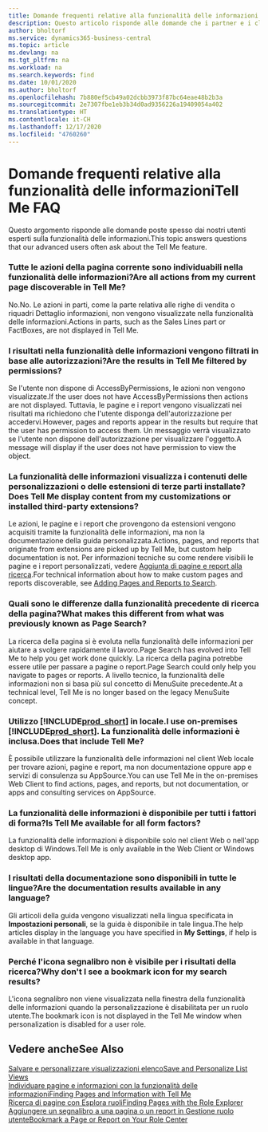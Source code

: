 ```yaml
---
title: Domande frequenti relative alla funzionalità delle informazioni | Documenti Microsoft
description: Questo articolo risponde alle domande che i partner e i clienti spesso chiedono sulla nuova funzionalità delle informazioni.
author: bholtorf
ms.service: dynamics365-business-central
ms.topic: article
ms.devlang: na
ms.tgt_pltfrm: na
ms.workload: na
ms.search.keywords: find
ms.date: 10/01/2020
ms.author: bholtorf
ms.openlocfilehash: 7b880ef5cb49a02dcbb3973f87bc64eae48b2b3a
ms.sourcegitcommit: 2e7307fbe1eb3b34d0ad9356226a19409054a402
ms.translationtype: HT
ms.contentlocale: it-CH
ms.lasthandoff: 12/17/2020
ms.locfileid: "4760260"
---
```

# <a name="tell-me-faq"></a><span data-ttu-id="26bf3-103">Domande frequenti relative alla funzionalità delle informazioni</span><span class="sxs-lookup"><span data-stu-id="26bf3-103">Tell Me FAQ</span></span>
<span data-ttu-id="26bf3-104">Questo argomento risponde alle domande poste spesso dai nostri utenti esperti sulla funzionalità delle informazioni.</span><span class="sxs-lookup"><span data-stu-id="26bf3-104">This topic answers questions that our advanced users often ask about the Tell Me feature.</span></span>

### <a name="are-all-actions-from-my-current-page-discoverable-in-tell-me"></a><span data-ttu-id="26bf3-105">Tutte le azioni della pagina corrente sono individuabili nella funzionalità delle informazioni?</span><span class="sxs-lookup"><span data-stu-id="26bf3-105">Are all actions from my current page discoverable in Tell Me?</span></span>
<span data-ttu-id="26bf3-106">No.</span><span class="sxs-lookup"><span data-stu-id="26bf3-106">No.</span></span> <span data-ttu-id="26bf3-107">Le azioni in parti, come la parte relativa alle righe di vendita o riquadri Dettaglio informazioni, non vengono visualizzate nella funzionalità delle informazioni.</span><span class="sxs-lookup"><span data-stu-id="26bf3-107">Actions in parts, such as the Sales Lines part or FactBoxes, are not displayed in Tell Me.</span></span>

### <a name="are-the-results-in-tell-me-filtered-by-permissions"></a><span data-ttu-id="26bf3-108">I risultati nella funzionalità delle informazioni vengono filtrati in base alle autorizzazioni?</span><span class="sxs-lookup"><span data-stu-id="26bf3-108">Are the results in Tell Me filtered by permissions?</span></span>
<span data-ttu-id="26bf3-109">Se l'utente non dispone di AccessByPermissions, le azioni non vengono visualizzate.</span><span class="sxs-lookup"><span data-stu-id="26bf3-109">If the user does not have AccessByPermissions then actions are not displayed.</span></span> <span data-ttu-id="26bf3-110">Tuttavia, le pagine e i report vengono visualizzati nei risultati ma richiedono che l'utente disponga dell'autorizzazione per accedervi.</span><span class="sxs-lookup"><span data-stu-id="26bf3-110">However, pages and reports appear in the results but require that the user has permission to access them.</span></span> <span data-ttu-id="26bf3-111">Un messaggio verrà visualizzato se l'utente non dispone dell'autorizzazione per visualizzare l'oggetto.</span><span class="sxs-lookup"><span data-stu-id="26bf3-111">A message will display if the user does not have permission to view the object.</span></span>

### <a name="does-tell-me-display-content-from-my-customizations-or-installed-third-party-extensions"></a><span data-ttu-id="26bf3-112">La funzionalità delle informazioni visualizza i contenuti delle personalizzazioni o delle estensioni di terze parti installate?</span><span class="sxs-lookup"><span data-stu-id="26bf3-112">Does Tell Me display content from my customizations or installed third-party extensions?</span></span>
<span data-ttu-id="26bf3-113">Le azioni, le pagine e i report che provengono da estensioni vengono acquisiti tramite la funzionalità delle informazioni, ma non la documentazione della guida personalizzata.</span><span class="sxs-lookup"><span data-stu-id="26bf3-113">Actions, pages, and reports that originate from extensions are picked up by Tell Me, but custom help documentation is not.</span></span> <span data-ttu-id="26bf3-114">Per informazioni tecniche su come rendere visibili le pagine e i report personalizzati, vedere [Aggiunta di pagine e report alla ricerca](/dynamics365/business-central/dev-itpro/developer/devenv-al-menusuite-functionality).</span><span class="sxs-lookup"><span data-stu-id="26bf3-114">For technical information about how to make custom pages and reports discoverable, see [Adding Pages and Reports to Search](/dynamics365/business-central/dev-itpro/developer/devenv-al-menusuite-functionality).</span></span>

### <a name="what-makes-this-different-from-what-was-previously-known-as-page-search"></a><span data-ttu-id="26bf3-115">Quali sono le differenze dalla funzionalità precedente di ricerca della pagina?</span><span class="sxs-lookup"><span data-stu-id="26bf3-115">What makes this different from what was previously known as Page Search?</span></span>
<span data-ttu-id="26bf3-116">La ricerca della pagina si è evoluta nella funzionalità delle informazioni per aiutare a svolgere rapidamente il lavoro.</span><span class="sxs-lookup"><span data-stu-id="26bf3-116">Page Search has evolved into Tell Me to help you get work done quickly.</span></span> <span data-ttu-id="26bf3-117">La ricerca della pagina potrebbe essere utile per passare a pagine o report.</span><span class="sxs-lookup"><span data-stu-id="26bf3-117">Page Search could only help you navigate to pages or reports.</span></span> <span data-ttu-id="26bf3-118">A livello tecnico, la funzionalità delle informazioni non si basa più sul concetto di MenuSuite precedente.</span><span class="sxs-lookup"><span data-stu-id="26bf3-118">At a technical level, Tell Me is no longer based on the legacy MenuSuite concept.</span></span>

### <a name="i-use-on-premises-prod_short-does-that-include-tell-me"></a><span data-ttu-id="26bf3-119">Utilizzo [!INCLUDE[prod_short](includes/prod_short.md)] in locale.</span><span class="sxs-lookup"><span data-stu-id="26bf3-119">I use on-premises [!INCLUDE[prod_short](includes/prod_short.md)].</span></span> <span data-ttu-id="26bf3-120">La funzionalità delle informazioni è inclusa.</span><span class="sxs-lookup"><span data-stu-id="26bf3-120">Does that include Tell Me?</span></span>
<span data-ttu-id="26bf3-121">È possibile utilizzare la funzionalità delle informazioni nel client Web locale per trovare azioni, pagine e report, ma non documentazione oppure app e servizi di consulenza su AppSource.</span><span class="sxs-lookup"><span data-stu-id="26bf3-121">You can use Tell Me in the on-premises Web Client to find actions, pages, and reports, but not documentation, or apps and consulting services on AppSource.</span></span>

### <a name="is-tell-me-available-for-all-form-factors"></a><span data-ttu-id="26bf3-122">La funzionalità delle informazioni è disponibile per tutti i fattori di forma?</span><span class="sxs-lookup"><span data-stu-id="26bf3-122">Is Tell Me available for all form factors?</span></span>
<span data-ttu-id="26bf3-123">La funzionalità delle informazioni è disponibile solo nel client Web o nell'app desktop di Windows.</span><span class="sxs-lookup"><span data-stu-id="26bf3-123">Tell Me is only available in the Web Client or Windows desktop app.</span></span>

### <a name="are-the-documentation-results-available-in-any-language"></a><span data-ttu-id="26bf3-124">I risultati della documentazione sono disponibili in tutte le lingue?</span><span class="sxs-lookup"><span data-stu-id="26bf3-124">Are the documentation results available in any language?</span></span>
<span data-ttu-id="26bf3-125">Gli articoli della guida vengono visualizzati nella lingua specificata in **Impostazioni personali**, se la guida è disponibile in tale lingua.</span><span class="sxs-lookup"><span data-stu-id="26bf3-125">The help articles display in the language you have specified in **My Settings**, if help is available in that language.</span></span>

### <a name="why-dont-i-see-a-bookmark-icon-for-my-search-results"></a><span data-ttu-id="26bf3-126">Perché l'icona segnalibro non è visibile per i risultati della ricerca?</span><span class="sxs-lookup"><span data-stu-id="26bf3-126">Why don't I see a bookmark icon for my search results?</span></span>
<span data-ttu-id="26bf3-127">L'icona segnalibro non viene visualizzata nella finestra della funzionalità delle informazioni quando la personalizzazione è disabilitata per un ruolo utente.</span><span class="sxs-lookup"><span data-stu-id="26bf3-127">The bookmark icon is not displayed in the Tell Me window when personalization is disabled for a user role.</span></span>


## <a name="see-also"></a><span data-ttu-id="26bf3-128">Vedere anche</span><span class="sxs-lookup"><span data-stu-id="26bf3-128">See Also</span></span>  
[<span data-ttu-id="26bf3-129">Salvare e personalizzare visualizzazioni elenco</span><span class="sxs-lookup"><span data-stu-id="26bf3-129">Save and Personalize List Views</span></span>](ui-views.md)  
[<span data-ttu-id="26bf3-130">Individuare pagine e informazioni con la funzionalità delle informazioni</span><span class="sxs-lookup"><span data-stu-id="26bf3-130">Finding Pages and Information with Tell Me</span></span>](ui-search.md)  
[<span data-ttu-id="26bf3-131">Ricerca di pagine con Esplora ruoli</span><span class="sxs-lookup"><span data-stu-id="26bf3-131">Finding Pages with the Role Explorer</span></span>](ui-role-explorer.md)  
[<span data-ttu-id="26bf3-132">Aggiungere un segnalibro a una pagina o un report in Gestione ruolo utente</span><span class="sxs-lookup"><span data-stu-id="26bf3-132">Bookmark a Page or Report on Your Role Center</span></span>](ui-bookmarks.md)

